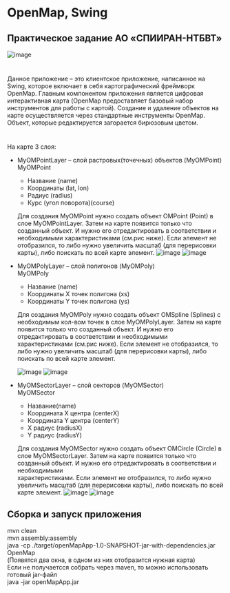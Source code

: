 # OpenMap, Swing
## Практическое задание АО «СПИИРАН-НТБВТ»
![image](https://github.com/blabla9111/Practice_SPIIRAN_Task_2/assets/92872423/4fe30800-a8db-4b75-98f8-11a6d900cfe7)
#
Данное приложение – это клиентское приложение, написанное на Swing, которое включает в себя картографический фреймворк OpenMap. Главным компонентом приложения является цифровая интерактивная карта (OpenMap предоставляет базовый набор инструментов для работы с картой). Создание и удаление объектов на карте осуществляется через стандартные инструменты OpenMap. Объект, которые редактируется загорается бирюзовым цветом.
#
На карте 3 слоя:
* MyOMPointLayer – слой растровых(точечных) объектов (MyOMPoint)  
MyOMPoint 
    * Название (name)
    * Координаты (lat, lon)
    * Радиус (radius)
    * Курс (угол поворота)(course)
  
    Для создания MyOMPoint нужно создать объект OMPoint (Point) в слое MyOMPointLayer. Затем на карте появится только что созданный объект. И нужно его отредактировать в соответствии и необходимыми 
    характеристиками (см.рис ниже). Если элемент не отобразился, то либо нужно увеличить масштаб (для перерисовки карты), либо поискать по всей карте элемент.
  ![image](https://github.com/blabla9111/Practice_SPIIRAN_Task_2/assets/92872423/0a5686e4-2983-420b-b4a2-00183d2f0af0)
  ![image](https://github.com/blabla9111/Practice_SPIIRAN_Task_2/assets/92872423/4839cd65-6858-4800-970e-a04e1bde8c61)





* MyOMPolyLayer – слой полигонов (MyOMPoly)  
  MyOMPoly
    * Название (name)
    * Координаты X точек полигона (xs)
    * Координаты Y точек полигона (ys)
  
    Для создания MyOMPoly нужно создать объект OMSpline (Splines) с необходимым кол-вом точек в слое MyOMPolyLayer. Затем на карте появится только что созданный объект. И нужно его отредактировать в соответствии      и необходимыми характеристиками (см.рис ниже). Если элемент не отобразился, то либо нужно увеличить масштаб (для перерисовки карты), либо поискать по всей карте элемент.

    ![image](https://github.com/blabla9111/Practice_SPIIRAN_Task_2/assets/92872423/5ce7f968-0c80-49dc-8389-74043f7465de)
    ![image](https://github.com/blabla9111/Practice_SPIIRAN_Task_2/assets/92872423/1dff7ae7-38c5-4893-8c0a-a3dc057d8b81)

* MyOMSectorLayer – слой секторов (MyOMSector)  
   MyOMSector
    * Название(name)
    * Координата X центра (centerX)
    * Координата Y центра (centerY)
    * X радиус (radiusX)
    * Y радиус (radiusY)
    
    Для создания MyOMSector нужно создать объект OMCircle (Circle) в слое MyOMSectorLayer. Затем на карте появится только что созданный объект. И нужно его отредактировать в соответствии и необходимыми        
    характеристиками. Если элемент не отобразился, то либо нужно увеличить масштаб (для перерисовки карты), либо поискать по всей карте элемент.
  ![image](https://github.com/blabla9111/Practice_SPIIRAN_Task_2/assets/92872423/21e7151a-23eb-4601-8dd9-ad8f42dcc60c)
  ![image](https://github.com/blabla9111/Practice_SPIIRAN_Task_2/assets/92872423/9f1184ea-aada-4a11-b799-2e1d5c14405b)

## Сборка и запуск приложения
mvn clean  
mvn assembly:assembly  
java -cp ./target/openMapApp-1.0-SNAPSHOT-jar-with-dependencies.jar OpenMap  
(Появятся два окна, в одном из них отобразится нужная карта)  
Если не получаетсся собрать через maven, то можно использовать готовый jar-файл  
java -jar openMapApp.jar

